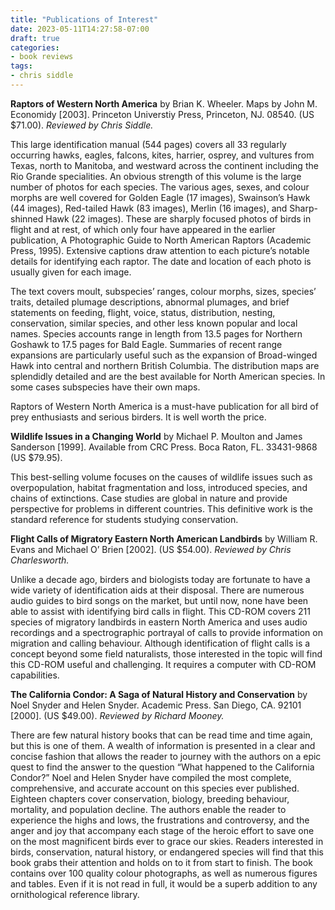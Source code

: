 ```yaml
---
title: "Publications of Interest"
date: 2023-05-11T14:27:58-07:00
draft: true
categories:
- book reviews
tags:
- chris siddle
---
```


**Raptors of Western North America** by Brian K. Wheeler. Maps by John M. Economidy [2003]. Princeton Universtiy Press, Princeton, NJ. 08540. (US $71.00). *Reviewed by Chris Siddle.*

This large identification manual (544 pages) covers all 33 regularly occurring hawks, eagles, falcons, kites, harrier, osprey, and vultures from Texas, north to Manitoba, and westward across the continent including the Rio Grande specialities. An obvious strength of this volume is the large number of photos for each species. The various ages, sexes, and colour morphs are well covered for Golden Eagle (17 images), Swainson’s Hawk (44 images), Red-tailed Hawk (83 images), Merlin (16 images), and Sharp-shinned Hawk (22 images). These are sharply focused photos of birds in flight and at rest, of which only four have appeared in the earlier publication, A Photographic Guide to North American Raptors (Academic Press, 1995). Extensive captions draw attention to each picture’s notable details for identifying each raptor. The date and location of each photo is usually given for each image. 

The text covers moult, subspecies’ ranges, colour morphs, sizes, species’ traits, detailed plumage descriptions, abnormal plumages, and brief statements on feeding, flight, voice, status, distribution, nesting, conservation, similar species, and other less known popular and local names. Species accounts range in length from 13.5 pages for Northern Goshawk to 17.5 pages for Bald Eagle. Summaries of recent range expansions are particularly useful such as the expansion of Broad-winged Hawk into central and northern British Columbia. The distribution maps are splendidly detailed and are the best available for North American species. In some cases subspecies have their own maps. 

Raptors of Western North America is a must-have publication for all bird of prey enthusiasts and serious birders. It is well worth the price. 

**Wildlife Issues in a Changing World** by Michael P. Moulton and James Sanderson [1999]. Available from CRC Press. Boca Raton, FL. 33431-9868 (US $79.95). 

This best-selling volume focuses on the causes of wildlife issues such as overpopulation, habitat fragmentation and loss, introduced species, and chains of extinctions. Case studies are global in nature and provide perspective for problems in different countries. This definitive work is the standard reference for students studying conservation. 

**Flight Calls of Migratory Eastern North American Landbirds** by William R. Evans and Michael O’ Brien [2002]. (US $54.00). *Reviewed by Chris Charlesworth.* 

Unlike a decade ago, birders and biologists today are fortunate to have a wide variety of identification aids at their disposal. There are numerous audio guides to bird songs on the market, but until now, none have been able to assist with identifying bird calls in flight. This CD-ROM covers 211 species of migratory landbirds in eastern North America and uses audio recordings and a spectrographic portrayal of calls to provide information on migration and calling behaviour. Although identification of flight calls is a concept beyond some field naturalists, those interested in the topic will find this CD-ROM useful and challenging. It requires a computer with CD-ROM capabilities. 

**The California Condor: A Saga of Natural History and Conservation** by Noel Snyder and Helen Snyder. Academic Press. San Diego, CA. 92101 [2000]. (US $49.00). *Reviewed by Richard Mooney.*

There are few natural history books that can be read time and time again, but this is one of them. A wealth of information is presented in a clear and concise fashion that allows the reader to journey with the authors on a epic quest to find the answer to the question “What happened to the California Condor?” Noel and Helen Snyder have compiled the most complete, comprehensive, and accurate account on this species ever published. Eighteen chapters cover conservation, biology, breeding behaviour, mortality, and population decline. The authors enable the reader to experience the highs and lows, the frustrations and controversy, and the anger and joy that accompany each stage of the heroic effort to save one on the most magnificent birds ever to grace our skies. Readers interested in birds, conservation, natural history, or endangered species will find that this book grabs their attention and holds on to it from start to finish. The book contains over 100 quality colour photographs, as well as numerous figures and tables. Even if it is not read in full, it would be a superb addition to any ornithological reference library.